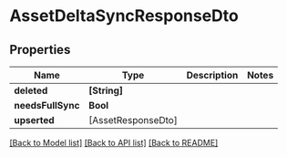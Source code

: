 # AssetDeltaSyncResponseDto

## Properties
Name | Type | Description | Notes
------------ | ------------- | ------------- | -------------
**deleted** | **[String]** |  | 
**needsFullSync** | **Bool** |  | 
**upserted** | [AssetResponseDto] |  | 

[[Back to Model list]](../README.md#documentation-for-models) [[Back to API list]](../README.md#documentation-for-api-endpoints) [[Back to README]](../README.md)



